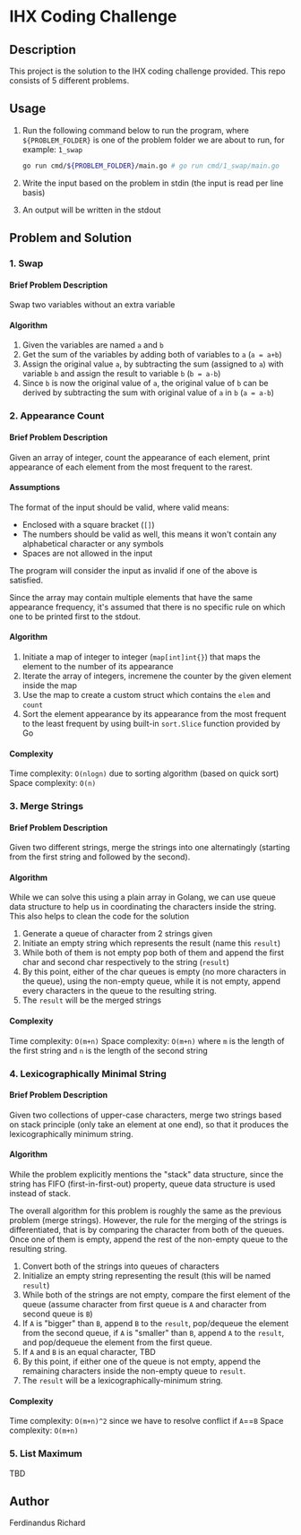 # IHX Coding Challenge

## Description
This project is the solution to the IHX coding challenge provided. This repo consists of 5 different problems.

## Usage
1. Run the following command below to run the program, where `${PROBLEM_FOLDER}` is one of the problem folder we are about to run, for example: `1_swap`
    ```sh
    go run cmd/${PROBLEM_FOLDER}/main.go # go run cmd/1_swap/main.go
    ```

2. Write the input based on the problem in stdin (the input is read per line basis)

3. An output will be written in the stdout

## Problem and Solution

### 1. Swap

#### Brief Problem Description
Swap two variables without an extra variable

#### Algorithm
1. Given the variables are named `a` and `b`
2. Get the sum of the variables by adding both of variables to `a` (`a = a+b`)
3. Assign the original value `a`, by subtracting the sum (assigned to `a`) with variable `b` and assign the result to variable `b` (`b = a-b`)
4. Since `b` is now the original value of `a`, the original value of `b` can be derived by subtracting the sum with original value of `a` in `b` (`a = a-b`)

### 2. Appearance Count

#### Brief Problem Description
Given an array of integer, count the appearance of each element, print appearance of each element from the most frequent to the rarest.

#### Assumptions
The format of the input should be valid, where valid means:
- Enclosed with a square bracket (`[]`)
- The numbers should be valid as well, this means it won't contain any alphabetical character or any symbols
- Spaces are not allowed in the input

The program will consider the input as invalid if one of the above is satisfied.

Since the array may contain multiple elements that have the same appearance frequency, it's assumed that there is no specific rule on which one to be printed first to the stdout.

#### Algorithm
1. Initiate a map of integer to integer (`map[int]int{}`) that maps the element to the number of its appearance
2. Iterate the array of integers, incremene the counter by the given element inside the map
3. Use the map to create a custom struct which contains the `elem` and `count`
4. Sort the element appearance by its appearance from the most frequent to the least frequent by using built-in `sort.Slice` function provided by Go

#### Complexity
Time complexity: `O(nlogn)` due to sorting algorithm (based on quick sort)
Space complexity: `O(n)`

### 3. Merge Strings

#### Brief Problem Description
Given two different strings, merge the strings into one alternatingly (starting from the first string and followed by the second).

#### Algorithm
While we can solve this using a plain array in Golang, we can use queue data structure to help us in coordinating the characters inside the string. This also helps to clean the code for the solution

1. Generate a queue of character from 2 strings given
2. Initiate an empty string which represents the result (name this `result`)
3. While both of them is not empty pop both of them and append the first char and second char respectively to the string (`result`)
4. By this point, either of the char queues is empty (no more characters in the queue), using the non-empty queue, while it is not empty, append every characters in the queue to the resulting string.
5. The `result` will be the merged strings

#### Complexity
Time complexity: `O(m+n)`
Space complexity: `O(m+n)`
where `m` is the length of the first string and `n` is the length of the second string

### 4. Lexicographically Minimal String

#### Brief Problem Description
Given two collections of upper-case characters, merge two strings based on stack principle (only take an element at one end), so that it produces the lexicographically minimum string.

#### Algorithm
While the problem explicitly mentions the "stack" data structure, since the string has FIFO (first-in-first-out) property, queue data structure is used instead of stack.

The overall algorithm for this problem is roughly the same as the previous problem (merge strings). However, the rule for the merging of the strings is differentiated, that is by comparing the character from both of the queues. Once one of them is empty, append the rest of the non-empty queue to the resulting string.

1. Convert both of the strings into queues of characters
2. Initialize an empty string representing the result (this will be named `result`)
3. While both of the strings are not empty, compare the first element of the queue (assume character from first queue is `A` and character from second queue is `B`)
4. If `A` is "bigger" than `B`, append `B` to the `result`, pop/dequeue the element from the second queue, if `A` is "smaller" than `B`, append `A` to the `result`, and pop/dequeue the element from the first queue.
5. If `A` and `B` is an equal character, TBD
6. By this point, if either one of the queue is not empty, append the remaining characters inside the non-empty queue to `result`.
7. The `result` will be a lexicographically-minimum string.

#### Complexity
Time complexity: `O(m+n)^2` since we have to resolve conflict if `A`==`B`
Space complexity: `O(m+n)`

### 5. List Maximum
TBD

## Author
Ferdinandus Richard
